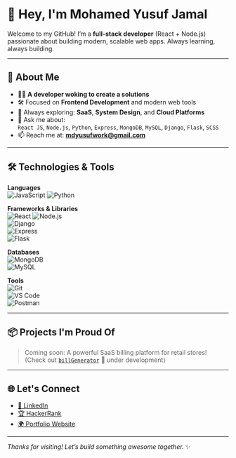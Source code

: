 # 👋 Hey, I'm Mohamed Yusuf Jamal

Welcome to my GitHub! I’m a **full-stack developer** (React + Node.js) passionate about building modern, scalable web apps. Always learning, always building.

---

## 🚀 About Me

- 🧑‍💻 **A developer woking to create a solutions**
- 🛠️ Focused on **Frontend Development** and modern web tools
- 🌱 Always exploring: **SaaS**, **System Design**, and **Cloud Platforms**
- 💬 Ask me about:  
  `React JS`, `Node.js`, `Python`, `Express`, `MongoDB`, `MySQL`, `Django`, `Flask`, `SCSS`
- 📫 Reach me at: **[mdyusufwork@gmail.com](mailto:mdyusufwork@gmail.com)**

---

## 🛠️ Technologies & Tools

**Languages**  
![JavaScript](https://img.shields.io/badge/JavaScript-F7DF1E?style=flat&logo=javascript&logoColor=black) 
![Python](https://img.shields.io/badge/Python-3776AB?style=flat&logo=python&logoColor=white)  

**Frameworks & Libraries**  
![React](https://img.shields.io/badge/React-20232A?style=flat&logo=react&logoColor=61DAFB) 
![Node.js](https://img.shields.io/badge/Node.js-339933?style=flat&logo=node.js&logoColor=white)  
![Django](https://img.shields.io/badge/Django-092E20?style=flat&logo=django&logoColor=white)  
![Express](https://img.shields.io/badge/Express.js-404D59?style=flat&logo=express&logoColor=white)  
![Flask](https://img.shields.io/badge/Flask-000000?style=flat&logo=flask&logoColor=white)  

**Databases**  
![MongoDB](https://img.shields.io/badge/MongoDB-47A248?style=flat&logo=mongodb&logoColor=white)  
![MySQL](https://img.shields.io/badge/MySQL-4479A1?style=flat&logo=mysql&logoColor=white)

**Tools**  
![Git](https://img.shields.io/badge/Git-F05032?style=flat&logo=git&logoColor=white)  
![VS Code](https://img.shields.io/badge/VS_Code-007ACC?style=flat&logo=visualstudiocode&logoColor=white)  
![Postman](https://img.shields.io/badge/Postman-FF6C37?style=flat&logo=postman&logoColor=white)

---

## 📦 Projects I'm Proud Of

> Coming soon: A powerful SaaS billing platform for retail stores!  
> (Check out [`billGenerator`](https://github.com/jam92444/billGenerator) 🚧 under development)

---

## 🌐 Let's Connect

- [💼 LinkedIn](https://www.linkedin.com/in/yusuf-jamal-106772293)
- [🏆 HackerRank](https://www.hackerrank.com/profile/mdyusufwork)
- [🌍 Portfolio Website](https://mohamedyusufjamalportfolio.vercel.app/)

---

_Thanks for visiting! Let’s build something awesome together._ ✨  
